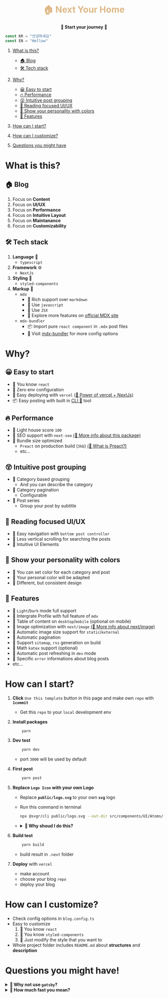 <div align="center">
<h1 style="color:burlywood">🏠 Next Your Home</h1>

<strong>🎉 Start your journey 🎉</strong>

</div>

```ts
const KR = "안녕하세요"
const EN = "Hellow"
```

1. [What is this?](#what-is-this)
    - [🏠 Blog](#-blog)
    - [🛠 Tech stack](#-tech-stack)
2. [Why?](#why)

    - [😀 Easy to start](#-easy-to-start)
    - [🔥 Performance](#-performance)
    - [😲 Intuitive post grouping](#-intuitive-post-grouping)
    - [📔 Reading focused UI/UX](#-reading-focused-uiux)
    - [🎨 Show your personality with colors](#-show-your-personality-with-colors)
    - [🍻 Features](#-features)

3. [How can I start?](#how-can-i-start)
4. [How can I customize?](#how-can-i-customize)
5. [Questions you might have](#questions-you-might-have)

# What is this?

## 🏠 Blog

1.  Focus on **Content**
2.  Focus on **UI/UX**
3.  Focus on **Performance**
4.  Focus on **Intuitive Layout**
5.  Focus on **Maintanance**
6.  Focus on **Customizability**

## 🛠 Tech stack

1.  **Language** 📜
    -   `typescript`
2.  **Framework** ⚙️
    -   `NextJs`
3.  **Styling** 💅
    -   `styled-components`
4.  **Markup** 📝
    -   `mdx`
        -   📌 Rich support over `markdown`
        -   📌 Use `javascript`
        -   📌 Use `JSX`
        -   🔎 Explore more features on [official MDX site](https://mdxjs.com/table-of-components/)
    -   `mdx-bundler`
        -   📦 Import pure `react component` in `.mdx` post files
        -   🔎 Visit [mdx-bundler](https://github.com/kentcdodds/mdx-bundler) for more config options

# Why?

## 😀 Easy to start

-   📌 You know `react`
-   📌 Zero env configuration
-   📌 Easy deploying with `vercel` [(🔎 Power of vercel + NextJs)](https://vercel.com/solutions/nextjs)
-   📦 Easy posting with built in [CLI 📜](https://github.com/danpa725/blog-post-generator) tool

## 🔥 Performance

-   📌 Light house score `100`
-   📌 SEO support with `next-seo` [(🔎 More info about this package)](https://github.com/garmeeh/next-seo)
-   📌 Bundle size optimized
    -   `Preact` on production build (`3kb`) [(🔎 What is Preact?)](https://preactjs.com)
    -   etc...

## 😲 Intuitive post grouping

-   📌 Category based grouping
    -   And you can describe the category
-   📌 Category pagination
    -   Configurable
-   📌 Post series
    -   Group your post by subtitle

## 📔 Reading focused UI/UX

-   📌 Easy navigation with `bottom post controller`
-   📌 Less vertical scrolling for searching the posts
-   📌 Intuitive UI Elements

## 🎨 Show your personality with colors

-   📌 You can set color for each category and post
-   📌 Your personal color will be adapted
-   📌 Different, but consistent design

## 🍻 Features

-   📌 `Light`/`Dark` mode full support
-   📌 Intergrate Profile with full feature of `mdx`
-   📌 Table of content on `desktop`/`mobile` (optional on mobile)
-   📌 Image optimization with `next/image` [(🔎 More info about next/image)](https://nextjs.org/docs/api-reference/next/image)
-   📌 Automatic image size support for `static`/`external`
-   📌 Automatic pagination
-   📌 Support `sitemap`, `rss` generation on build
-   📌 Math `katex` support (optional)
-   📌 Automatic post refreshing in `dev` mode
-   📌 Specific `error` informations about blog posts
-   etc...

# How can I start?

1.  **Click** `Use this template` button in this page and make own `repo` with **`1commit`**
    -   Get this `repo` to your `local` development env
2.  **Install packages**
    ```bash
        yarn
    ```
3.  **Dev test**
    ```bash
        yarn dev
    ```
    -   port `3000` will be used by default
4.  **First post**
    ```bash
        yarn post
    ```
5.  **Replace **`Logo Icon`** with your own Logo**

    -   Replace **`public/logo.svg`** to your own **`svg`** logo
    -   Run this command in terminal

        ```bash
        npx @svgr/cli public/logo.svg --out-dir src/components/UI/Atoms/Icons --icon --typescript
        ```

    -   <details>
        <summary>
            <strong>
            🤔 Why shoud I do this?
            </strong>
        </summary>

        1. This process save `bundle size` about `2.7kb` by not importing `next/image` from the profile page
        2. Also, unlike `img`, `svg` component is rendered immediately
        3. Even if it's little bit annoying, please do it for faster loading
        4. Results: `src/components/UI/Atoms/Icons/Logo.tsx`
           <br />

            ```tsx
            import * as React from "react"
            import { SVGProps } from "react"

            const SvgLogo = (props: SVGProps<SVGSVGElement>) => ({
                /*... Your Svg Icon ...*/
            })

            export default SvgLogo
            ```

        </details>

6.  **Build test**
    ```bash
        yarn build
    ```
    -   build result in `.next` folder
7.  **Deploy** with `vercel`
    -   make account
    -   choose your blog `repo`
    -   deploy your blog

# How can I customize?

-   Check config options in `blog.config.ts`
-   Easy to customize
    1.  🫡 You know `react`
    2.  🫡 You know `styled-components`
    3.  🫡 Just modify the style that you want to
-   Whole project folder includes `README.md` about **structures** and **description**

# Questions you might have!

<details>
  <summary>
    <strong>
      🤔 Why not use <code>gatsby</code>?
    </strong>
  </summary>

1.  Stricter than <code>NextJs</code>
2.  Use <code>graphql</code> for content api

    -   just use <code>typescript</code>
    -   for the people don't know about <code>graphql</code>

3.  Rely on <code>gatsby</code> community to implement some feature
<br />
</details>

<details>
  <summary>
    <strong>
     🤔 How much fast you mean?
    </strong>
  </summary>

<quote>Visit the [Next Your Home Guide Blog 🎉](https://next-your-home-guide.vercel.app) built with this template!</quote>

1.  Run [pagespeed test](https://pagespeed.web.dev)

    -   `desktop` result: `100` / `100` / `100` / `100`
    -   `mobile` result: `100` / `97` / `100` / `100`

2.  Run [Webpage Test](https://www.webpagetest.org/): **pretty good**

3.  Check build `bundle size` result below
    ```bash
    Page                                           Size     First Load JS
    ┌ ● /                                          1.48 kB        92.3 kB
    ├   /_app                                      0 B            76.1 kB
    ├ ● /[category]                                810 B          91.7 kB
    ├ ● /[category]/[pageNumber]                   932 B          91.8 kB
    ├ ● /[category]/[pageNumber]/[postTitle]       1.69 kB        97.6 kB
    ├ ○ /404                                       270 B          76.4 kB
    ├ ○ /500                                       269 B          76.4 kB
    ├ ● /category                                  2.79 kB        78.9 kB
    └ ● /profile                                   1.96 kB        89.4 kB
    + First Load JS shared by all                  76.1 kB
    ├ chunks/main-625f46e484218a7a.js              36.6 kB
    ├ chunks/pages/_app-eae174cb1eaf3402.js        38.6 kB
    ├ chunks/webpack-3373b0f21806983f.js           827 B
    └ css/3c1f33eef2e27332.css                     811 B
    ```
    </details>
